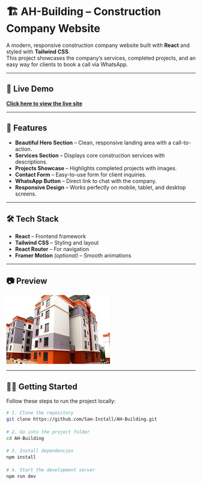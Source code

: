 # 🏗️ AH-Building – Construction Company Website

A modern, responsive construction company website built with **React** and styled with **Tailwind CSS**.  
This project showcases the company’s services, completed projects, and an easy way for clients to book a call via WhatsApp.

---

## 🔗 Live Demo  

[**Click here to view the live site**](https://ahconst.netlify.app)

---

## 🚀 Features

- **Beautiful Hero Section** – Clean, responsive landing area with a call-to-action.
- **Services Section** – Displays core construction services with descriptions.
- **Projects Showcase** – Highlights completed projects with images.
- **Contact Form** – Easy-to-use form for client inquiries.
- **WhatsApp Button** – Direct link to chat with the company.
- **Responsive Design** – Works perfectly on mobile, tablet, and desktop screens.

---

## 🛠️ Tech Stack

- **React** – Frontend framework  
- **Tailwind CSS** – Styling and layout  
- **React Router** – For navigation  
- **Framer Motion** *(optional)* – Smooth animations  

---

## 📷 Preview

![Website Preview](./src/assets/house1.jpg)

---

## 🧑‍💻 Getting Started

Follow these steps to run the project locally:

```bash
# 1. Clone the repository
git clone https://github.com/Sam-Install/AH-Building.git

# 2. Go into the project folder
cd AH-Building

# 3. Install dependencies
npm install

# 4. Start the development server
npm run dev
